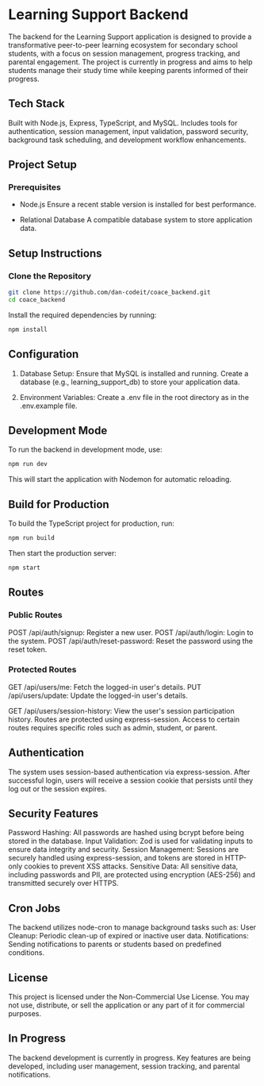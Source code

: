 # Learning Support Backend
The backend for the Learning Support application is designed to provide a transformative peer-to-peer learning ecosystem for secondary school students, with a focus on session management, progress tracking, and parental engagement. The project is currently in progress and aims to help students manage their study time while keeping parents informed of their progress.

## Tech Stack

Built with Node.js, Express, TypeScript, and MySQL.
Includes tools for authentication, session management, input validation, password security, background task scheduling, and development workflow enhancements.

## Project Setup

### Prerequisites

- Node.js
Ensure a recent stable version is installed for best performance.

- Relational Database
A compatible database system to store application data.


## Setup Instructions

### Clone the Repository

```bash
git clone https://github.com/dan-codeit/coace_backend.git
cd coace_backend
```

Install the required dependencies by running:

```bash
npm install
```
## Configuration
1. Database Setup:
Ensure that MySQL is installed and running. Create a database (e.g., learning_support_db) to store your application data.

2. Environment Variables:
Create a .env file in the root directory as in the .env.example file.
## Development Mode
To run the backend in development mode, use:

```bash
npm run dev
```
This will start the application with Nodemon for automatic reloading.

## Build for Production
To build the TypeScript project for production, run:

```bash
npm run build
```
Then start the production server:

```bash
npm start
```
## Routes

### Public Routes
POST /api/auth/signup: Register a new user.
POST /api/auth/login: Login to the system.
POST /api/auth/reset-password: Reset the password using the reset token.

### Protected Routes
GET /api/users/me: Fetch the logged-in user's details.
PUT /api/users/update: Update the logged-in user's details.

GET /api/users/session-history: View the user's session participation history.
Routes are protected using express-session. Access to certain routes requires specific roles such as admin, student, or parent.

## Authentication
The system uses session-based authentication via express-session. After successful login, users will receive a session cookie that persists until they log out or the session expires.

## Security Features
Password Hashing: All passwords are hashed using bcrypt before being stored in the database.
Input Validation: Zod is used for validating inputs to ensure data integrity and security.
Session Management: Sessions are securely handled using express-session, and tokens are stored in HTTP-only cookies to prevent XSS attacks.
Sensitive Data: All sensitive data, including passwords and PII, are protected using encryption (AES-256) and transmitted securely over HTTPS.

## Cron Jobs
The backend utilizes node-cron to manage background tasks such as:
User Cleanup: Periodic clean-up of expired or inactive user data.
Notifications: Sending notifications to parents or students based on predefined conditions.

## License
This project is licensed under the Non-Commercial Use License. You may not use, distribute, or sell the application or any part of it for commercial purposes.

## In Progress
The backend development is currently in progress. Key features are being developed, including user management, session tracking, and parental notifications.

